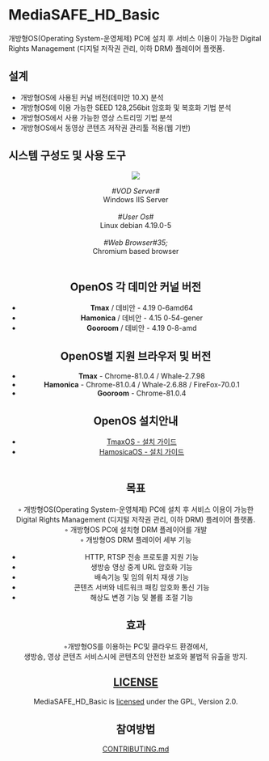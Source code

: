 # MediaSAFE_HD_Basic
개방형OS(Operating System-운영체제) PC에 설치 후 서비스 이용이 가능한 Digital Rights Management (디지털 저작권 관리, 이하 DRM) 플레이어 플랫폼.

## 설계
- 개방형OS에 사용된 커널 버전(데미안 10.X) 분석
- 개방형OS에 이용 가능한 SEED 128,256bit 암호화 및 복호화 기법 분석
- 개방형OS에서 사용 가능한 영상 스트리밍 기법 분석
- 개방형OS에서 동영상 콘텐츠 저작권 관리툴 적용(웹 기반)

## 시스템 구성도 및 사용 도구
<div width="100%" style="text-align:center;">
  <img src="https://user-images.githubusercontent.com/65989325/90458676-0109e580-e13a-11ea-8145-5eb37c2e6891.png">  
</ div >

*&#35;VOD Server&#35;*<br>Windows IIS Server<br><br>
*&#35;User Os&#35;*<br>Linux debian 4.19.0-5 <br><br>
*&#35;Web Browser#35;*<br>Chromium based browser <br><br>

## OpenOS 각 데미안 커널 버전
- **Tmax** / 데비안 - 4.19 0-6amd64
- **Hamonica** / 데비안 -  4.15 0-54-gener
- **Gooroom** / 데비안 - 4.19 0-8-amd


## OpenOS별 지원 브라우저 및 버전
- **Tmax** - Chrome-81.0.4 / Whale-2.7.98
- **Hamonica** - Chrome-81.0.4 / Whale-2.6.88 / FireFox-70.0.1
- **Gooroom** - Chrome-81.0.4


## OpenOS 설치안내
- [TmaxOS - 설치 가이드](https://user-images.githubusercontent.com/65989186/83239666-3c4be680-a1d3-11ea-89f8-62a266a6faba.png)
- [HamosicaOS - 설치 가이드](https://user-images.githubusercontent.com/65989186/83501930-d1b0e880-a4fb-11ea-9976-90e9fa51c616.png)
<br><br>

## 목표
 ◦ 개방형OS(Operating System-운영체제) PC에 설치 후 서비스 이용이 가능한 Digital Rights Management (디지털 저작권 관리, 이하 DRM) 플레이어 플랫폼.<br>
 ◦ 개방형OS PC에 설치형 DRM 플레이어를 개발<br>
 ◦ 개방형OS DRM 플레이어 세부 기능<br>
- HTTP, RTSP 전송 프로토콜 지원 기능
- 생방송 영상 중계 URL 암호화 기능
- 배속기능 및 임의 위치 재생 기능
- 콘텐츠 서버와 네트워크 패킹 암호화 통신 기능
- 해상도 변경 기능 및 볼륨 조절 기능

## 효과
 ◦개방형OS를 이용하는 PC및 클라우드 환경에서, <br>
  생방송, 영상 콘텐츠 서비스시에 콘텐츠의 안전한 보호와 불법적 유출을 방지.  

## <a href="https://github.com/yoondisk/MediaSAFE_HD_Basic/blob/master/LICENSE.md">LICENSE</a>
MediaSAFE_HD_Basic is <a href="https://github.com/yoondisk/MediaSAFE_HD_Basic/blob/master/LICENSE.md">licensed</a> under the GPL, Version 2.0.

## 참여방법
<a href="https://github.com/yoondisk/MediaSAFE_HD_Basic/blob/master/CONTRIBUTING.md">CONTRIBUTING.md</a>

